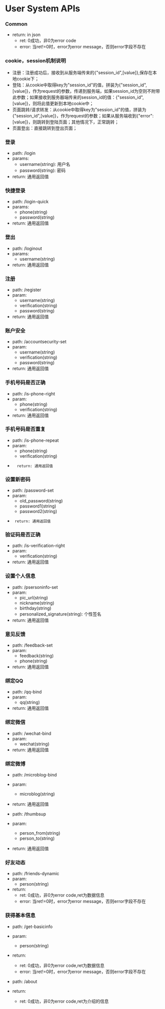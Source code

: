 User System APIs
================

###	Common
*	return: in json
	-	ret: 0成功，非0为error code
	-	error: 当ret!=0时，error为error message，否则error字段不存在

### cookie，session机制说明
*    注册：注册成功后，接收到从服务端传来的{"session_id",[value]},保存在本地cookie下；
*    登陆：从cookie中取得key为"session_id"的值，拼装为{"session_id",[value]}，作为request的参数，传递到服务端，如果session_id为空则不附带此参数；如果接收到服务器端传来的session_id的值：{"session_id",[value]}，则将此值更新到本地cookie中；
*    页面跳转/请求转发：从cookie中取得key为"session_id"的值，拼装为{"session_id",[value]}，作为request的参数；如果从服务端收到{"error":[value]}，则跳转到登陆页面；其他情况下，正常跳转；
*    页面登出：直接跳转到登出页面；

###	登录
*	path: /login
*	params:
	-	username(string): 用户名
	-	password(string): 密码
*	return: 通用返回值

###	快捷登录
*	path: /login-quick
*	params:
	-	phone(string)
	-	password(string)
*	return: 通用返回值

###	登出
*   path: /loginout
*	params:
	-   username(string)
*	return: 通用返回值

### 注册
*	path: /register
*	param:
	-	username(string)
	-	verification(string)
	-	password(string)
*   return: 通用返回值

### 账户安全
*	path: /accountsecurity-set
*	param:
    -	username(string)
	-	verification(string)
	-	password(string)
*	return: 通用返回值

### 手机号码是否正确
*   path: /is-phone-right
*	param:
    -   phone(string)
	-	verification(string)
*	return: 通用返回值

### 手机号码是否重复
*   path: /is-phone-repeat
*   param:
    -   phone(string)
	-	verification(string)
*       return: 通用返回值

###     设置新密码
*   path: /password-set
*   param:
    -   old_password(string)
	-	password1(string)
	-	password2(string)
*      return: 通用返回值

### 验证码是否正确
*   path: /is-verification-right
*   param:
    -   verification(string)
*   return: 通用返回值

### 设置个人信息
*   path: /psersoninfo-set
*   param:
	-   pic_url(string)
	-	nickname(string)
	-	birthday(string)
	-	personalized_signature(string): 个性签名
*   return: 通用返回值

### 意见反馈
*   path: /feedback-set
*   param:
	-	feedback(string)
	-	phone(string)
*   return: 通用返回值

### 绑定QQ
*   path: /qq-bind
*   param:
	-	qq(string)
*   return: 通用返回值


### 绑定微信
*   path: /wechat-bind
*   param:
	-   wechat(string)
*   return: 通用返回值


### 绑定微博
*   path: /microblog-bind
*   param:
	-	microblog(string)
*   return: 通用返回值


*   path: /thumbsup
*   param:
	-	person_from(string)
	-	person_to(string)
*   return: 通用返回值

### 好友动态
*   path: /friends-dynamic
*   param:
	-	person(string)
*	return:
	-	ret: 0成功，非0为error code,ret为数据信息
	-	error: 当ret!=0时，error为error message，否则error字段不存在

### 获得基本信息
*   path: /get-basicinfo
*   param:
	-	person(string)
*	return:
	-	ret: 0成功，非0为error code,ret为数据信息
	-	error: 当ret!=0时，error为error message，否则error字段不存在


*   path: /about
*   return: 
    -	ret: 0成功，非0为error code,ret为介绍的信息
